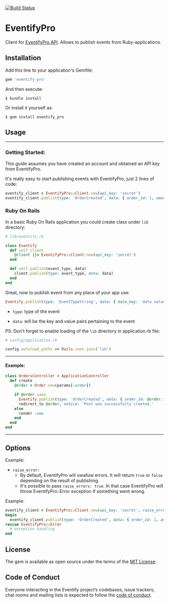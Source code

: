 [![Build Status](https://travis-ci.org/smakagon/eventify_pro.svg?branch=master)](https://travis-ci.org/smakagon/eventify_pro)

# EventifyPro

Client for [EventifyPro API](http://api.eventify.pro). Allows to publish events from Ruby-applications.

## Installation

Add this line to your application's Gemfile:

```ruby
gem 'eventify_pro'
```

And then execute:

    $ bundle install

Or install it yourself as:

    $ gem install eventify_pro

## Usage
___
### Getting Started:
This guide assumes you have created an account and obtained an API key from EventifyPro.

It's really easy to start publishing events with EventifyPro, just 2 lines of code:

```ruby
eventify_client = EventifyPro::Client.new(api_key: 'secret')
eventify_client.publish(type: 'OrderCreated', data: { order_id: 1, amount: 500 })
```

### Ruby On Rails
In a basic Ruby On Rails application you could create class under `lib` directory:

```ruby
# lib/eventify.rb

class Eventify
  def self.client
    @client ||= EventifyPro::Client.new(api_key: 'secret')
  end

  def self.publish(event_type, data)
    client.publish(type: event_type, data: data)
  end
end
```
Great, now to publish event from any place of your app use:

```ruby
Eventify.publish(type: 'EventTypeString', data: { data_key: 'data value' })
```

* `type`: type of the event

* `data`: will be the key and value pairs pertaining to the event

PS: Don't forget to enable loading of the `lib` directory in application.rb file:

```ruby
# config/application.rb

config.autoload_paths << Rails.root.join('lib')
```
___
#### Example:
```ruby
class OrdersController < ApplicationController
  def create
    @order = Order.new(params[:order])

    if @order.save
      Eventify.publish(type: 'OrderCreated', data: { order_id: @order.id, amount: @order.amount })
      redirect_to @order, notice: 'Post was successfully created.'
    else
      render :new
    end
  end
end
```
___
## Options

Example:
* `raise_error:`
  * By default, EventifyPro will swallow errors. It will return `true` or `false` depending on the result of publishing.
  * It's possible to pass `raise_errors: true`. In that case EventifyPro will throw EventifyPro::Error exception if something went wrong.

Example:
```ruby
eventify_client = EventifyPro::Client.new(api_key: 'secret', raise_errors: true)
begin
  eventify_client.publish(type: 'OrderCreated', data: { order_id: 1, amount: 1500 })
rescue EventifyPro::Error
  # exception handling
end
```

## License
The gem is available as open source under the terms of the [MIT License](http://opensource.org/licenses/MIT).

## Code of Conduct

Everyone interacting in the Eventify project’s codebases, issue trackers, chat rooms and mailing lists is expected to follow the [code of conduct](https://github.com/smakagon/eventify/blob/master/CODE_OF_CONDUCT.md).

